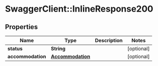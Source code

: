 # SwaggerClient::InlineResponse200

## Properties
Name | Type | Description | Notes
------------ | ------------- | ------------- | -------------
**status** | **String** |  | [optional] 
**accommodation** | [**Accommodation**](Accommodation.md) |  | [optional] 



